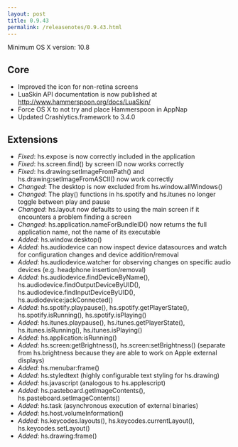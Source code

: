 ```yaml
---
layout: post
title: 0.9.43
permalink: /releasenotes/0.9.43.html
---
```


Minimum OS X version: 10.8

## Core
 * Improved the icon for non-retina screens
 * LuaSkin API documentation is now published at http://www.hammerspoon.org/docs/LuaSkin/
 * Force OS X to not try and place Hammerspoon in AppNap
 * Updated Crashlytics.framework to 3.4.0

## Extensions
 * *Fixed*: hs.expose is now correctly included in the application
 * *Fixed*: hs.screen.find() by screen ID now works correctly
 * *Fixed*: hs.drawing:setImageFromPath() and hs.drawing:setImageFromASCII() now work correctly
 * *Changed*: The desktop is now excluded from hs.window.allWindows()
 * *Changed*: The play() functions in hs.spotify and hs.itunes no longer toggle between play and pause
 * *Changed*: hs.layout now defaults to using the main screen if it encounters a problem finding a screen
 * *Changed*: hs.application.nameForBundleID() now returns the full application name, not the name of its executable
 * *Added*: hs.window.desktop()
 * *Added*: hs.audiodevice can now inspect device datasources and watch for configuration changes and device addition/removal
 * *Added*: hs.audiodevice.watcher for observing changes on specific audio devices (e.g. headphone insertion/removal)
 * *Added*: hs.audiodevice.findDeviceByName(), hs.audiodevice.findOutputDeviceByUID(), hs.audiodevice.findInputDeviceByUID(), hs.audiodevice:jackConnected()
 * *Added*: hs.spotify.playpause(), hs.spotify.getPlayerState(), hs.spotify.isRunning(), hs.spotify.isPlaying()
 * *Added*: hs.itunes.playpause(), hs.itunes.getPlayerState(), hs.itunes.isRunning(), hs.itunes.isPlaying()
 * *Added*: hs.application:isRunning()
 * *Added*: hs.screen:getBrightness(), hs.screen:setBrightness() (separate from hs.brightness because they are able to work on Apple external displays)
 * *Added*: hs.menubar:frame()
 * *Added*: hs.styledtext (highly configurable text styling for hs.drawing)
 * *Added*: hs.javascript (analogous to hs.applescript)
 * *Added*: hs.pasteboard.getImageContents(), hs.pasteboard.setImageContents()
 * *Added*: hs.task (asynchronous execution of external binaries)
 * *Added*: hs.host.volumeInformation()
 * *Added*: hs.keycodes.layouts(), hs.keycodes.currentLayout(), hs.keycodes.setLayout()
 * *Added*: hs.drawing:frame()
